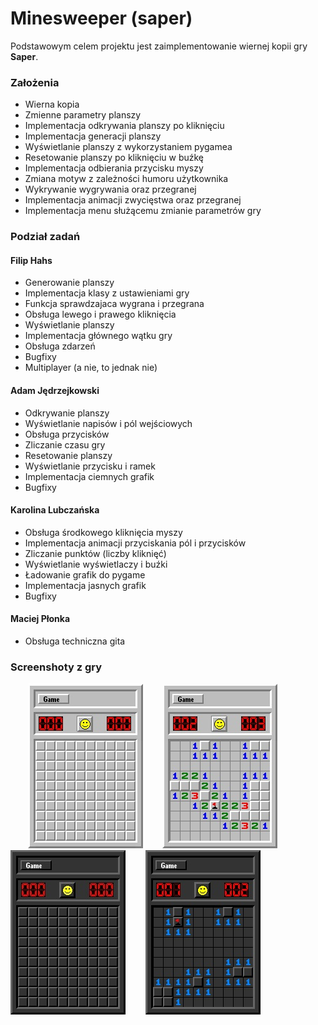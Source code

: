 # Minesweeper (saper)

Podstawowym celem projektu jest zaimplementowanie wiernej kopii gry **Saper**.


### Założenia

- Wierna kopia
- Zmienne parametry planszy
- Implementacja odkrywania planszy po kliknięciu
- Implementacja generacji planszy
- Wyświetlanie planszy z wykorzystaniem pygamea
- Resetowanie planszy po kliknięciu w buźkę
- Implementacja odbierania przycisku myszy
- Zmiana motyw z zależności humoru użytkownika
- Wykrywanie wygrywania oraz przegranej
- Implementacja animacji zwycięstwa oraz przegranej
- Implementacja menu służącemu zmianie parametrów gry

### Podział zadań

#### Filip Hahs
  - Generowanie planszy
  - Implementacja klasy z ustawieniami gry
  - Funkcja sprawdzajaca wygrana i przegrana
  - Obsługa lewego i prawego kliknięcia
  - Wyświetlanie planszy
  - Implementacja głównego wątku gry
  - Obsługa zdarzeń
  - Bugfixy
  - Multiplayer (a nie, to jednak nie)
 
 #### Adam Jędrzejkowski
  - Odkrywanie planszy
  - Wyświetlanie napisów i pól wejściowych
  - Obsługa przycisków
  - Zliczanie czasu gry
  - Resetowanie planszy
  - Wyświetlanie przycisku i ramek
  - Implementacja ciemnych grafik
  - Bugfixy
  
 #### Karolina Lubczańska
  - Obsługa środkowego kliknięcia myszy
  - Implementacja animacji przyciskania pól i przycisków
  - Zliczanie punktów (liczby kliknięć)
  - Wyświetlanie wyświetlaczy i buźki
  - Ładowanie grafik do pygame
  - Implementacja jasnych grafik
  - Bugfixy
  
 #### Maciej Płonka
  - Obsługa techniczna gita
  
  ### Screenshoty z gry
  
  &nbsp;&nbsp;&nbsp;&nbsp;&nbsp;&nbsp;
  ![Jasny Motyw](light.jpg) 
  &nbsp;&nbsp;&nbsp;&nbsp;&nbsp;&nbsp;
  ![Jasny Motyw Otwarte](lightopen.jpg)
  &nbsp;&nbsp;&nbsp;&nbsp;&nbsp;&nbsp;
  ![Ciemny Motyw](dark.jpg)
  &nbsp;&nbsp;&nbsp;&nbsp;&nbsp;&nbsp;
  ![Ciemny Motyw Otwarte](darkopen.jpg)
